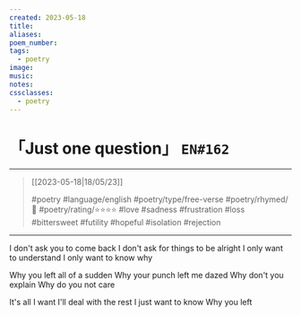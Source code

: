 ```yaml
---
created: 2023-05-18
title:
aliases:
poem_number:
tags:
  - poetry
image:
music:
notes:
cssclasses:
  - poetry
---
```

# 「Just one question」 `EN#162`

---

> [[2023-05-18|18/05/23]]
> 
> #poetry 
> #language/english 
> #poetry/type/free-verse 
> #poetry/rhymed/🔴 
> #poetry/rating/⭐⭐⭐⭐ 
> #love #sadness #frustration #loss #bittersweet #futility #hopeful #isolation #rejection 

---

I don't ask you to come back
I don't ask for things to be alright
I only want to understand
I only want to know why

Why you left all of a sudden
Why your punch left me dazed
Why don't you explain
Why do you not care

It's all I want
I'll deal with the rest
I just want to know
Why you left
